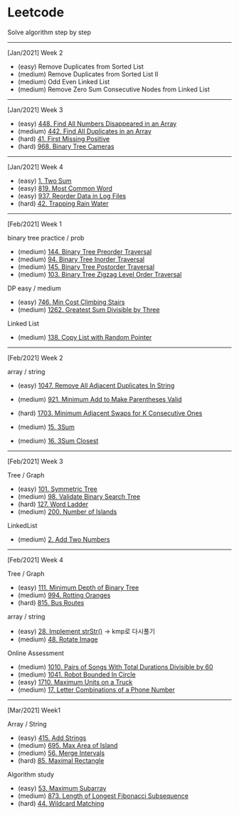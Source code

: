 # Leetcode

Solve algorithm step by step

* * *

[Jan/2021] Week 2

- (easy) Remove Duplicates from Sorted List
- (medium) Remove Duplicates from Sorted List II
- (medium) Odd Even Linked List
- (medium) Remove Zero Sum Consecutive Nodes from Linked List

* * *

[Jan/2021] Week 3

- (easy) [448. Find All Numbers Disappeared in an Array](https://leetcode.com/problems/find-all-numbers-disappeared-in-an-array/)
- (medium) [442. Find All Duplicates in an Array](https://leetcode.com/problems/find-all-duplicates-in-an-array/)
- (hard) [41. First Missing Positive](https://leetcode.com/problems/first-missing-positive/)
- (hard) [968. Binary Tree Cameras](https://leetcode.com/problems/binary-tree-cameras/)

* * *

[Jan/2021] Week 4

- (easy) [1. Two Sum](https://leetcode.com/problems/two-sum/)
- (easy) [819. Most Common Word](https://leetcode.com/problems/most-common-word/)
- (easy) [937. Reorder Data in Log Files](https://leetcode.com/problems/reorder-data-in-log-files/)
- (hard) [42. Trapping Rain Water](https://leetcode.com/problems/trapping-rain-water/)

* * *

[Feb/2021] Week 1

binary tree practice / prob
- (medium) [144. Binary Tree Preorder Traversal](https://leetcode.com/problems/binary-tree-preorder-traversal/)
- (medium) [94. Binary Tree Inorder Traversal](https://leetcode.com/problems/binary-tree-inorder-traversal/)
- (medium) [145. Binary Tree Postorder Traversal](https://leetcode.com/problems/binary-tree-postorder-traversal/)
- (medium) [103. Binary Tree Zigzag Level Order Traversal](https://leetcode.com/problems/binary-tree-zigzag-level-order-traversal/)

DP easy / medium
- (easy) [746. Min Cost Climbing Stairs](https://leetcode.com/problems/min-cost-climbing-stairs/)
- (medium) [1262. Greatest Sum Divisible by Three](https://leetcode.com/problems/greatest-sum-divisible-by-three/)

Linked List
- (medium) [138. Copy List with Random Pointer](https://leetcode.com/problems/copy-list-with-random-pointer/)

* * *

[Feb/2021] Week 2

array / string
- (easy) [1047. Remove All Adjacent Duplicates In String](https://leetcode.com/problems/remove-all-adjacent-duplicates-in-string/)
- (medium) [921. Minimum Add to Make Parentheses Valid](https://leetcode.com/problems/minimum-add-to-make-parentheses-valid/)
- (hard) [1703. Minimum Adjacent Swaps for K Consecutive Ones](https://leetcode.com/problems/minimum-adjacent-swaps-for-k-consecutive-ones/)

- (medium) [15. 3Sum](https://leetcode.com/problems/3sum/)
- (medium) [16. 3Sum Closest](https://leetcode.com/problems/3sum-closest/)

* * *

[Feb/2021] Week 3

Tree / Graph
 - (easy) [101. Symmetric Tree](https://leetcode.com/problems/symmetric-tree/)
 - (medium) [98. Validate Binary Search Tree](https://leetcode.com/problems/validate-binary-search-tree/)
 - (hard) [127. Word Ladder](https://leetcode.com/problems/word-ladder/)
 - (medium) [200. Number of Islands](https://leetcode.com/problems/number-of-islands/)
 
 LinkedList
  - (medium) [2. Add Two Numbers](https://leetcode.com/problems/add-two-numbers/)


* * *

[Feb/2021] Week 4

Tree / Graph

- (easy) [111. Minimum Depth of Binary Tree](https://leetcode.com/problems/minimum-depth-of-binary-tree/)
- (medium) [994. Rotting Oranges](https://leetcode.com/problems/rotting-oranges/)
- (hard) [815. Bus Routes](https://leetcode.com/problems/bus-routes/)

array / string

- (easy) [28. Implement strStr()](https://leetcode.com/problems/implement-strstr/)  -> kmp로 다시풀기
- (medium) [48. Rotate Image](https://leetcode.com/problems/rotate-image/)

Online Assessment

- (medium) [1010. Pairs of Songs With Total Durations Divisible by 60](https://leetcode.com/problems/pairs-of-songs-with-total-durations-divisible-by-60/)
- (medium) [1041. Robot Bounded In Circle](https://leetcode.com/problems/robot-bounded-in-circle/)
- (easy) [1710. Maximum Units on a Truck](https://leetcode.com/problems/maximum-units-on-a-truck/)
- (medium) [17. Letter Combinations of a Phone Number](https://leetcode.com/problems/letter-combinations-of-a-phone-number/)

* * *

[Mar/2021] Week1

Array / String

- (easy) [415. Add Strings](https://leetcode.com/problems/add-strings/)
- (medium) [695. Max Area of Island](https://leetcode.com/problems/max-area-of-island/)
- (medium) [56. Merge Intervals](https://leetcode.com/problems/merge-intervals/)
- (hard) [85. Maximal Rectangle](https://leetcode.com/problems/maximal-rectangle/)


Algorithm study

- (easy) [53. Maximum Subarray](https://leetcode.com/problems/maximum-subarray/)
- (medium) [873. Length of Longest Fibonacci Subsequence](https://leetcode.com/problems/length-of-longest-fibonacci-subsequence/)
- (hard) [44. Wildcard Matching](https://leetcode.com/problems/wildcard-matching/)

